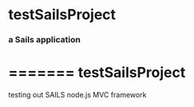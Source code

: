 # testSailsProject
### a Sails application
=======
testSailsProject
================

testing out SAILS node.js MVC framework


